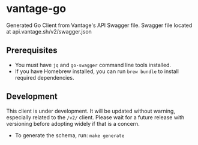 # vantage-go
Generated Go Client from Vantage's API Swagger file.
Swagger file located at api.vantage.sh/v2/swagger.json

## Prerequisites
- You must have `jq` and `go-swagger` command line tools installed.
- If you have Homebrew installed, you can run `brew bundle` to install required dependencies.

## Development
This client is under development. It will be updated without warning, especially related to the `/v2/` client. Please wait for a future release with versioning before adopting widely if that is a concern.

- To generate the schema, run: `make generate`
